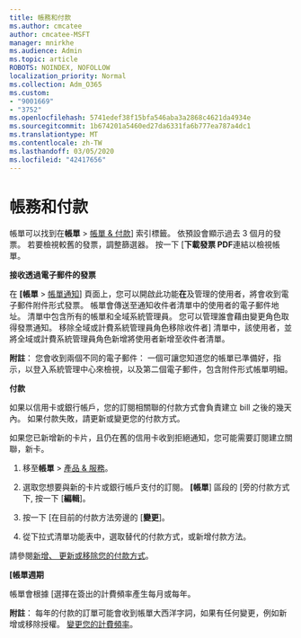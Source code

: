 ```yaml
---
title: 帳務和付款
ms.author: cmcatee
author: cmcatee-MSFT
manager: mnirkhe
ms.audience: Admin
ms.topic: article
ROBOTS: NOINDEX, NOFOLLOW
localization_priority: Normal
ms.collection: Adm_O365
ms.custom:
- "9001669"
- "3752"
ms.openlocfilehash: 5741edef38f15bfa546aba3a2868c4621da4934e
ms.sourcegitcommit: 1b674201a5460ed27da6331fa6b777ea787a4dc1
ms.translationtype: MT
ms.contentlocale: zh-TW
ms.lasthandoff: 03/05/2020
ms.locfileid: "42417656"
---
```

# <a name="billing-and-payment"></a>帳務和付款

帳單可以找到在**帳單** > [帳單 & 付款](https://go.microsoft.com/fwlink/p/?linkid=848039)] 索引標籤。 依預設會顯示過去 3 個月的發票。  若要檢視較舊的發票，調整篩選器。  按一下 [**下載發票 PDF**連結以檢視帳單。

**接收透過電子郵件的發票**

在 **[帳單** > [帳單通知](https://go.microsoft.com/fwlink/p/?linkid=853212)] 頁面上，您可以開啟此功能**在**及管理的使用者，將會收到電子郵件附件形式發票。 帳單會傳送至通知收件者清單中的使用者的電子郵件地址。 清單中包含所有的帳單和全域系統管理員。  您可以管理誰會藉由變更角色取得發票通知。  移除全域或計費系統管理員角色移除收件者] 清單中，該使用者，並將全域或計費系統管理員角色新增將使用者新增至收件者清單。

**附註**： 您會收到兩個不同的電子郵件： 一個可讓您知道您的帳單已準備好，指示，以登入系統管理中心來檢視，以及第二個電子郵件，包含附件形式帳單明細。

**付款**

如果以信用卡或銀行帳戶，您的訂閱相關聯的付款方式會負責建立 bill 之後的幾天內。  如果付款失敗，請更新或變更您的付款方式。 

如果您已新增新的卡片，且仍在舊的信用卡收到拒絕通知，您可能需要訂閱建立關聯，新卡。

1. 移至**帳單** > [產品 & 服務](https://go.microsoft.com/fwlink/p/?linkid=842054)。

2. 選取您想要與新的卡片或銀行帳戶支付的訂閱。 **[帳單**] 區段的 [旁的付款方式下, 按一下 [**編輯**]。

3. 按一下 [在目前的付款方法旁邊的 [**變更**]。

4. 從下拉式清單功能表中，選取替代的付款方式，或新增付款方法。

請參閱[新增、 更新或移除您的付款方式](https://go.microsoft.com/fwlink/?linkid=2118133)。

**[帳單週期**

帳單會根據 [選擇在簽出的計費頻率產生每月或每年。  

**附註**： 每年的付款的訂單可能會收到帳單大西洋字詞，如果有任何變更，例如新增或移除授權。  [變更您的計費頻率](https://go.microsoft.com/fwlink/?linkid=2119148)。
